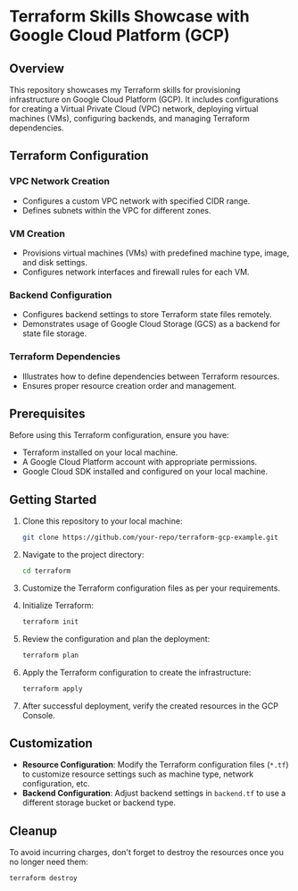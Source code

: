 # Terraform Skills Showcase with Google Cloud Platform (GCP)

## Overview

This repository showcases my Terraform skills for provisioning infrastructure on Google Cloud Platform (GCP). It includes configurations for creating a Virtual Private Cloud (VPC) network, deploying virtual machines (VMs), configuring backends, and managing Terraform dependencies.

## Terraform Configuration

### VPC Network Creation
- Configures a custom VPC network with specified CIDR range.
- Defines subnets within the VPC for different zones.

### VM Creation
- Provisions virtual machines (VMs) with predefined machine type, image, and disk settings.
- Configures network interfaces and firewall rules for each VM.

### Backend Configuration
- Configures backend settings to store Terraform state files remotely.
- Demonstrates usage of Google Cloud Storage (GCS) as a backend for state file storage.

### Terraform Dependencies
- Illustrates how to define dependencies between Terraform resources.
- Ensures proper resource creation order and management.

## Prerequisites

Before using this Terraform configuration, ensure you have:

- Terraform installed on your local machine.
- A Google Cloud Platform account with appropriate permissions.
- Google Cloud SDK installed and configured on your local machine.

## Getting Started

1. Clone this repository to your local machine:

    ```bash
    git clone https://github.com/your-repo/terraform-gcp-example.git
    ```

2. Navigate to the project directory:

    ```bash
    cd terraform
    ```

3. Customize the Terraform configuration files as per your requirements.

4. Initialize Terraform:

    ```bash
    terraform init
    ```

5. Review the configuration and plan the deployment:

    ```bash
    terraform plan
    ```

6. Apply the Terraform configuration to create the infrastructure:

    ```bash
    terraform apply
    ```

7. After successful deployment, verify the created resources in the GCP Console.

## Customization

- **Resource Configuration**: Modify the Terraform configuration files (`*.tf`) to customize resource settings such as machine type, network configuration, etc.
- **Backend Configuration**: Adjust backend settings in `backend.tf` to use a different storage bucket or backend type.

## Cleanup

To avoid incurring charges, don't forget to destroy the resources once you no longer need them:

```bash
terraform destroy
